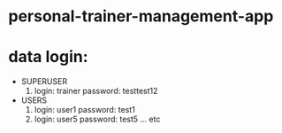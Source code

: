 # personal-trainer-management-app

# data login:
-   SUPERUSER
    1.  login: trainer
        password: testtest12
-   USERS
    1.  login: user1
        password: test1
    2.  login: user5
        password: test5
    ... etc